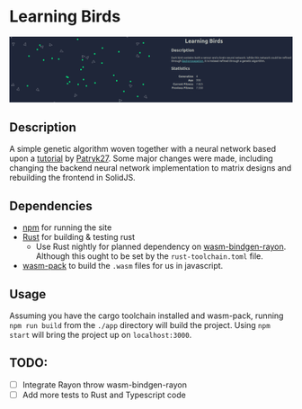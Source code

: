 # Learning Birds

![screenshot](res/app-screenshot.png)

## Description
A simple genetic algorithm woven together with a neural network based upon a [tutorial](https://pwy.io/en/posts/learning-to-fly-pt1/) by [Patryk27](https://github.com/Patryk27/shorelark). Some major changes were made, including changing the backend neural network implementation to matrix designs and rebuilding the frontend in SolidJS.

## Dependencies
- [npm](https://www.npmjs.com/) for running the site
- [Rust](https://www.rust-lang.org/) for building & testing rust
  - Use Rust nightly for planned dependency on [wasm-bindgen-rayon](https://github.com/GoogleChromeLabs/wasm-bindgen-rayon). Although this ought to be set by the `rust-toolchain.toml` file.
- [wasm-pack](https://github.com/rustwasm/wasm-pack) to build the `.wasm` files for us in javascript.

## Usage
Assuming you have the cargo toolchain installed and wasm-pack, running `npm run build` from the `./app` directory will build the project. Using `npm start` will bring the project up on `localhost:3000`. 

## TODO:
- [ ] Integrate Rayon throw wasm-bindgen-rayon
- [ ] Add more tests to Rust and Typescript code
